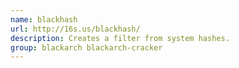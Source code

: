 ```yaml
---
name: blackhash
url: http://16s.us/blackhash/
description: Creates a filter from system hashes.
group: blackarch blackarch-cracker
---
```

